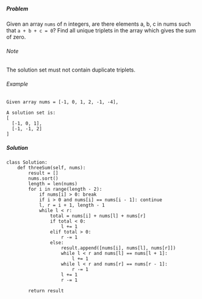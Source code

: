 ##### Problem
Given an array `nums` of n integers, are there elements a, b, c in nums such that `a + b + c = 0`? Find all unique triplets in the array which gives the sum of zero.

###### Note
The solution set must not contain duplicate triplets.

###### Example
```
Given array nums = [-1, 0, 1, 2, -1, -4],

A solution set is:
[
  [-1, 0, 1],
  [-1, -1, 2]
]
```
##### Solution
```
class Solution:
    def threeSum(self, nums):
        result = []
        nums.sort()
        length = len(nums)
        for i in range(length - 2):
            if nums[i] > 0: break
            if i > 0 and nums[i] == nums[i - 1]: continue
            l, r = i + 1, length - 1
            while l < r:
                total = nums[i] + nums[l] + nums[r]
                if total < 0:
                    l += 1
                elif total > 0:
                    r -= 1
                else:
                    result.append([nums[i], nums[l], nums[r]])
                    while l < r and nums[l] == nums[l + 1]:
                        l += 1
                    while l < r and nums[r] == nums[r - 1]:
                        r -= 1
                    l += 1
                    r -= 1

        return result

